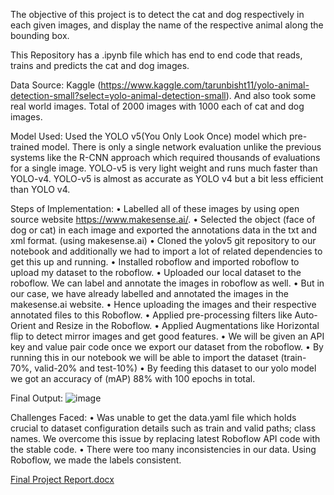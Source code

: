The objective of this project is to detect the cat and dog respectively in each given images, 
and display the name of the respective animal along the bounding box.

This Repository has a .ipynb file which has end to end code that reads, trains and predicts the cat and dog images.


Data Source: 
Kaggle (https://www.kaggle.com/tarunbisht11/yolo-animal-detection-small?select=yolo-animal-detection-small).
And also took some real world images.
Total of 2000 images with 1000 each of cat and dog images.


Model Used:
Used the YOLO v5(You Only Look Once) model which pre-trained model.
There is only a single network evaluation unlike the previous systems like the R-CNN approach which required thousands of evaluations for a single image.
YOLO-v5 is very light weight and runs much faster than YOLO-v4. 
YOLO-v5 is almost as accurate as YOLO v4 but a bit less efficient than YOLO v4.


Steps of Implementation:
•	Labelled all of these images by using open source website https://www.makesense.ai/.
•	Selected the object (face of dog or cat) in each image and exported the annotations data in the txt and xml format. (using makesense.ai)
•	Cloned the yolov5 git repository to our notebook and additionally we had to import a lot of related dependencies to get this up and running.
•	Installed roboflow and imported roboflow to upload my dataset to the roboflow.
•	Uploaded our local dataset to the roboflow. We can label and annotate the images in roboflow as well. 
•	But in our case, we have already labelled and annotated the images in the makesense.ai website. 
•	Hence uploading the images and their respective annotated files to this Roboflow. 
•	Applied pre-processing filters like Auto-Orient and Resize in the Roboflow.
•	Applied Augmentations like Horizontal flip to detect mirror images and get good features.
•	We will be given an API key and value pair code once we export our dataset from the roboflow. 
•	By running this in our notebook we will be able to import the dataset (train-70%, valid-20% and test-10%)
•	By feeding this dataset to our yolo model we got an accuracy of (mAP) 88% with 100 epochs in total.


Final Output:
![image](https://user-images.githubusercontent.com/36757754/190840919-7d3580d9-47ac-4a33-94b5-7cf163fbd155.png)


Challenges Faced:
•	Was unable to get the data.yaml file which holds crucial to dataset configuration details such as train and valid paths; class names. We overcome this issue by replacing latest Roboflow API code with the stable code. 
•	There were too many inconsistencies in our data. Using Roboflow, we made the labels consistent.

[Final Project Report.docx](https://github.com/VinayVarma96/AcademicProjects/files/9590938/Final.Project.Report.docx)




